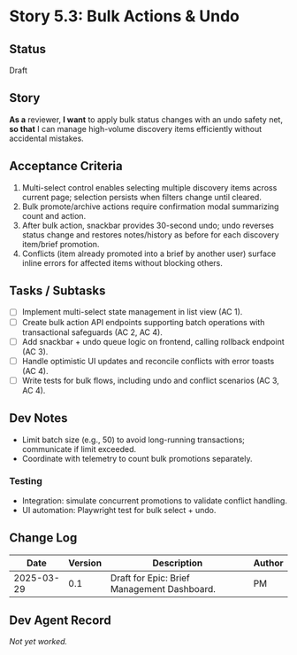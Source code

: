 # Story 5.3: Bulk Actions & Undo

## Status
Draft

## Story
**As a** reviewer,
**I want** to apply bulk status changes with an undo safety net,
**so that** I can manage high-volume discovery items efficiently without accidental mistakes.

## Acceptance Criteria
1. Multi-select control enables selecting multiple discovery items across current page; selection persists when filters change until cleared.
2. Bulk promote/archive actions require confirmation modal summarizing count and action.
3. After bulk action, snackbar provides 30-second undo; undo reverses status change and restores notes/history as before for each discovery item/brief promotion.
4. Conflicts (item already promoted into a brief by another user) surface inline errors for affected items without blocking others.

## Tasks / Subtasks
- [ ] Implement multi-select state management in list view (AC 1).
- [ ] Create bulk action API endpoints supporting batch operations with transactional safeguards (AC 2, AC 4).
- [ ] Add snackbar + undo queue logic on frontend, calling rollback endpoint (AC 3).
- [ ] Handle optimistic UI updates and reconcile conflicts with error toasts (AC 4).
- [ ] Write tests for bulk flows, including undo and conflict scenarios (AC 3, AC 4).

## Dev Notes
- Limit batch size (e.g., 50) to avoid long-running transactions; communicate if limit exceeded.
- Coordinate with telemetry to count bulk promotions separately.

### Testing
- Integration: simulate concurrent promotions to validate conflict handling.
- UI automation: Playwright test for bulk select + undo.

## Change Log
| Date | Version | Description | Author |
|------|---------|-------------|--------|
| 2025-03-29 | 0.1 | Draft for Epic: Brief Management Dashboard. | PM |

## Dev Agent Record
_Not yet worked._
